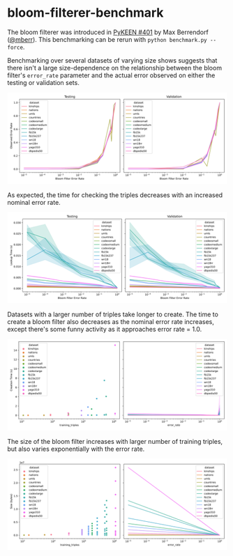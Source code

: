 # bloom-filterer-benchmark

The bloom filterer was introduced in [PyKEEN #401](https://github.com/pykeen/pykeen/pull/401)
by Max Berrendorf ([@mberr](https://github.com/mberr)). This benchmarking can be rerun
with `python benchmark.py --force`.

Benchmarking over several datasets of varying size shows suggests that there isn't a large size-dependence on the
relationship between the bloom filter's
`error_rate` parameter and the actual error observed on either the testing or validation sets.

<img src="charts/errors.svg" />

As expected, the time for checking the triples decreases with an increased nominal error rate.

<img src="charts/lookup_times.svg" />

Datasets with a larger number of triples take longer to create. The time to create a bloom filter also decreases as the
nominal error rate increases, except there's some funny activity as it approaches error rate = 1.0.

<img src="charts/creation_times.svg" />

The size of the bloom filter increases with larger number of training triples, but also varies exponentially with the
error rate.

<img src="charts/sizes.svg" />
